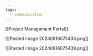 ```yaml
---
tags:
  - communication
---
```

[[Project Management Portal]]

![[Pasted image 20240916075433.png]]

![[Pasted image 20240916075439.png]]

